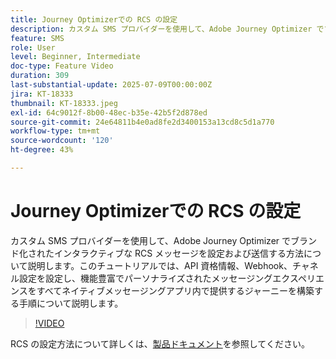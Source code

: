 ```yaml
---
title: Journey Optimizerでの RCS の設定
description: カスタム SMS プロバイダーを使用して、Adobe Journey Optimizer でブランド化されたインタラクティブな RCS メッセージを設定および送信する方法について説明します。このチュートリアルでは、API 資格情報、Webhook、チャネル設定を設定し、機能豊富でパーソナライズされたメッセージングエクスペリエンスをすべてネイティブメッセージアプリ内で提供するジャーニーを構築する手順について説明します。
feature: SMS
role: User
level: Beginner, Intermediate
doc-type: Feature Video
duration: 309
last-substantial-update: 2025-07-09T00:00:00Z
jira: KT-18333
thumbnail: KT-18333.jpeg
exl-id: 64c9012f-8b00-48ec-b35e-42b5f2d878ed
source-git-commit: 24e64811b4e0ad8fe2d3400153a13cd8c5d1a770
workflow-type: tm+mt
source-wordcount: '120'
ht-degree: 43%

---
```


# Journey Optimizerでの RCS の設定

カスタム SMS プロバイダーを使用して、Adobe Journey Optimizer でブランド化されたインタラクティブな RCS メッセージを設定および送信する方法について説明します。このチュートリアルでは、API 資格情報、Webhook、チャネル設定を設定し、機能豊富でパーソナライズされたメッセージングエクスペリエンスをすべてネイティブメッセージングアプリ内で提供するジャーニーを構築する手順について説明します。

>[!VIDEO](https://video.tv.adobe.com/v/3464755/?learn=on&enablevpops)

RCS の設定方法について詳しくは、[製品ドキュメント](https://experienceleague.adobe.com/ja/docs/journey-optimizer/using/channels/sms/configure-sms/sms-configuration)を参照してください。
